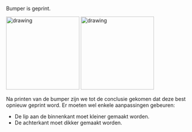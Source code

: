 Bumper is geprint.

<img src="https://user-images.githubusercontent.com/56915241/197492176-2aecc094-d624-451d-8218-411a6ad0c718.jpg" alt="drawing" width="200"/>
<img src="https://user-images.githubusercontent.com/56915241/197492177-788af3de-0a2c-414c-b842-a2b71854c0a9.jpg" alt="drawing" width="200"/>

Na printen van de bumper zijn we tot de conclusie gekomen dat deze best opnieuw geprint word.
Er moeten wel enkele aanpassingen gebeuren: 
- De lip aan de binnenkant moet kleiner gemaakt worden.
- De achterkant moet dikker gemaakt worden.
